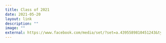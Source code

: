 ```yaml
---
title: Class of 2021
date: 2021-05-20
layout: link
description: ""
image: ""
external: https://www.facebook.com/media/set/?set=a.4395589810451243&type=3
---
```

